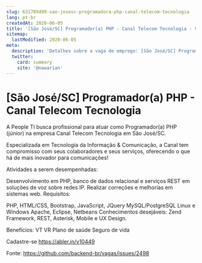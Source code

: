 ```yaml
---
slug: 631709499-sao-josesc-programadora-php-canal-telecom-tecnologia
lang: pt-br
createdAt: 2020-06-05
title: '[São José/SC] Programador(a) PHP - Canal Telecom Tecnologia - Vaga de Emprego'
sitemap:
  lastModified: 2020-06-05
meta:
  description: 'Detalhes sobre a vaga de emprego: [São José/SC] Programador(a) PHP - Canal Telecom Tecnologia'
  twitter:
    card: summary
    site: '@nawarian'
---
```


# [São José/SC] Programador(a) PHP - Canal Telecom Tecnologia

A People TI busca profissional para atuar como Programador(a) PHP (júnior) na empresa Canal Telecom Tecnologia em São José/SC.

Especializada em Tecnologia da Informação & Comunicação, a Canal tem compromisso com seus colaboradores e seus serviços, oferecendo o que há de mais inovador para comunicações!

Atividades a serem desempenhadas:

Desenvolvimento em PHP, banco de dados relacional e serviços REST em soluções de voz sobre redes IP.
Realizar correções e melhorias em sistemas web. 
Requisitos:

PHP, HTML/CSS, Bootstrap, JavaScript, JQuery
MySQL/PostgreSQL
Linux e Windows
Apache, Eclipse, Netbeans
Conhecimentos desejáveis: Zend Framework, REST, Asterisk, Mobile e UX Design.

Benefícios:
VT
VR
Plano de saúde
Seguro de vida

Cadastre-se https://abler.in/v10449 

Fonte: https://github.com/backend-br/vagas/issues/2498